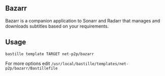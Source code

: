 ## Bazarr
Bazarr is a companion application to Sonarr and Radarr that manages and
downloads subtitles based on your requirements.

## Usage

```shell
bastille template TARGET net-p2p/bazarr
```

For more options edit `/usr/local/bastille/templates/net-p2p/bazarr/Bastillefile`
